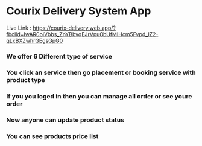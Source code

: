 <h1>Courix Delivery System App</h1>

<title>We appreciate your time and provide quick and efficient services for our clients. Our working plan is organized and always innovated with a growth of technologies. Our educated couriers deliver your cargo in the right place at the right time safely.</title>


Live Link : https://courix-delivery.web.app/?fbclid=IwAR0olVbbs_ZnYBbvqEJrVpu0bUfMIHcm5Fvpd_lZ2-qLxBXZwhrGEgsGpG0


<strong><h3>We offer 6 Different type of service</h3></strong>
<strong><h3>You click an service then go placement or booking service with product type</h3></strong>
<strong><h3>If you you loged in then you can manage all order or see youre order </h3></strong>
<strong><h3>Now anyone can update product status</h3></strong>
<strong><h3>You can see products price list</h3></strong>